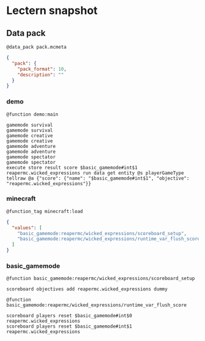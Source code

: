 # Lectern snapshot

## Data pack

`@data_pack pack.mcmeta`

```json
{
  "pack": {
    "pack_format": 10,
    "description": ""
  }
}
```

### demo

`@function demo:main`

```mcfunction
gamemode survival
gamemode survival
gamemode creative
gamemode creative
gamemode adventure
gamemode adventure
gamemode spectator
gamemode spectator
execute store result score $basic_gamemode#int$1 reapermc.wicked_expressions run data get entity @s playerGameType
tellraw @a {"score": {"name": "$basic_gamemode#int$1", "objective": "reapermc.wicked_expressions"}}
```

### minecraft

`@function_tag minecraft:load`

```json
{
  "values": [
    "basic_gamemode:reapermc/wicked_expressions/scoreboard_setup",
    "basic_gamemode:reapermc/wicked_expressions/runtime_var_flush_score"
  ]
}
```

### basic_gamemode

`@function basic_gamemode:reapermc/wicked_expressions/scoreboard_setup`

```mcfunction
scoreboard objectives add reapermc.wicked_expressions dummy
```

`@function basic_gamemode:reapermc/wicked_expressions/runtime_var_flush_score`

```mcfunction
scoreboard players reset $basic_gamemode#int$0 reapermc.wicked_expressions
scoreboard players reset $basic_gamemode#int$1 reapermc.wicked_expressions
```
